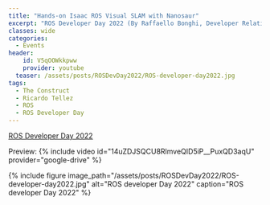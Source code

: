 ```yaml
---
title: "Hands-on Isaac ROS Visual SLAM with Nanosaur"
excerpt: "ROS Developer Day 2022 (By Raffaello Bonghi, Developer Relations manager AI & Robotics - NVIDIA)"
classes: wide
categories:
  - Events
header:
    id: V5qOOWkkpww
    provider: youtube
  teaser: /assets/posts/ROSDevDay2022/ROS-developer-day2022.jpg
tags:
  - The Construct
  - Ricardo Tellez
  - ROS
  - ROS Developer Day
---
```


[ROS Developer Day 2022](https://www.theconstructsim.com/ros-developers-day-2022)

Preview:
{% include video id="14uZDJSQCU8RlmveQID5iP__PuxQD3aqU" provider="google-drive" %}

{% include figure image_path="/assets/posts/ROSDevDay2022/ROS-developer-day2022.jpg" alt="ROS developer Day 2022" caption="ROS developer Day 2022" %}
